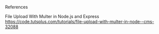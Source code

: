 References

File Upload With Multer in Node.js and Express
https://code.tutsplus.com/tutorials/file-upload-with-multer-in-node--cms-32088
